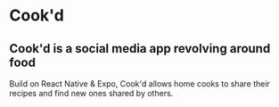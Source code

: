 # Cook'd

## Cook'd is a social media app revolving around food

Build on React Native & Expo, Cook'd allows home cooks to share their recipes and find new ones shared by others.

